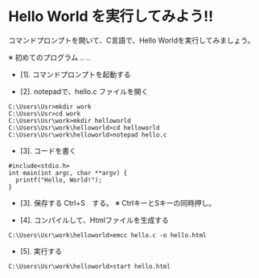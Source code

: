# Hello World を実行してみよう!!

コマンドプロンプトを開いて、C言語で、Hello Worldを実行してみましょう。


※ 初めてのプログラム
..
..

- [1]. コマンドプロンプトを起動する

- [2]. notepadで、hello.c ファイルを開く

```
C:\Users\Usr>mkdir work
C:\Users\Usr>cd work
C:\Users\Usr\work>mkdir helloworld
C:\Users\Usr\work\helloworld>cd helloworld
C:\Users\Usr\work\helloworld>notepad hello.c
```

- [3]. コードを書く

```
#include<stdio.h>
int main(int argc, char **argv) {
  printf("Hello, World!");
}

```

- [3]. 保存する
Ctrl+S　する。 ※ CtrlキーとSキーの同時押し。



- [4]. コンパイルして、Htmlファイルを生成する

```
C:\Users\Usr\work\helloworld>emcc hello.c -o hello.html

```

- [5]. 実行する

```
C:\Users\Usr\work\helloworld>start hello.html

```
